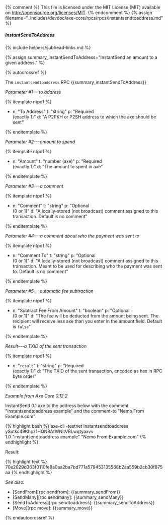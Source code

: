 {% comment %}
This file is licensed under the MIT License (MIT) available on
http://opensource.org/licenses/MIT.
{% endcomment %}
{% assign filename="_includes/devdoc/axe-core/rpcs/rpcs/instantsendtoaddress.md" %}

##### InstantSendToAddress
{% include helpers/subhead-links.md %}

{% assign summary_instantSendToAddress="InstantSend an amount to a given address." %}

<!-- __ -->

{% autocrossref %}

The `instantsendtoaddress` RPC {{summary_instantSendToAddress}}

*Parameter #1---to address*

{% itemplate ntpd1 %}
- n: "To Address"
  t: "string"
  p: "Required<br>(exactly 1)"
  d: "A P2PKH or P2SH address to which the axe should be sent"

{% enditemplate %}

*Parameter #2---amount to spend*

{% itemplate ntpd1 %}
- n: "Amount"
  t: "number (axe)"
  p: "Required<br>(exactly 1)"
  d: "The amount to spent in axe"

{% enditemplate %}

*Parameter #3---a comment*

{% itemplate ntpd1 %}
- n: "Comment"
  t: "string"
  p: "Optional<br>(0 or 1)"
  d: "A locally-stored (not broadcast) comment assigned to this transaction.  Default is no comment"

{% enditemplate %}

*Parameter #4---a comment about who the payment was sent to*

{% itemplate ntpd1 %}
- n: "Comment To"
  t: "string"
  p: "Optional<br>(0 or 1)"
  d: "A locally-stored (not broadcast) comment assigned to this transaction.  Meant to be used for describing who the payment was sent to. Default is no comment"

{% enditemplate %}

*Parameter #5---automatic fee subtraction*

{% itemplate ntpd1 %}
- n: "Subtract Fee From Amount"
  t: "boolean"
  p: "Optional<br>(0 or 1)"
  d: "The fee will be deducted from the amount being sent. The recipient will receive less axe than you enter in the amount field. Default is `false`"

{% enditemplate %}

*Result---a TXID of the sent transaction*

{% itemplate ntpd1 %}
- n: "`result`"
  t: "string"
  p: "Required<br>(exactly 1)"
  d: "The TXID of the sent transaction, encoded as hex in RPC byte order"

{% enditemplate %}

*Example from Axe Core 0.12.2*

InstantSend 0.1 axe to the address below with the comment "instantsendtoaddress
example" and the comment-to "Nemo From Example.com":

{% highlight bash %}
axe-cli -testnet instantsendtoaddress ySutkc49Khpz1HQN8AfWNitVBLwqtyaxvv \
  1.0 "instantsendtoaddress example" "Nemo From Example.com"
{% endhighlight %}

Result:

{% highlight text %}
70e2029d363f0110fe8a0aa2ba7bd771a579453135568b2aa559b2cb30f875aa
{% endhighlight %}

*See also:*

* [SendFrom][rpc sendfrom]: {{summary_sendFrom}}
* [SendMany][rpc sendmany]: {{summary_sendMany}}
* [SendToAddress][rpc sendtoaddress]: {{summary_sendToAddress}}
* [Move][rpc move]: {{summary_move}}

{% endautocrossref %}
